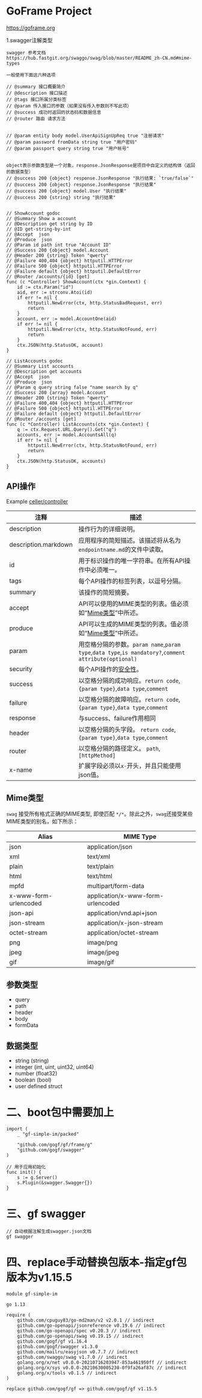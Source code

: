 # GoFrame Project

https://goframe.org


1.swagger注解类型
```text
swagger 参考文档
https://hub.fastgit.org/swaggo/swag/blob/master/README_zh-CN.md#mime-types

一般使用下面这六种选项

// @summary 接口概要简介
// @description 接口描述
// @tags 接口所属分类标签
// @param 传入接口的参数（如果没有传入参数则不写此项）
// @success 成功时返回的状态码和数据信息
// @router 路由 请求方法


// @param entity body model.UserApiSignUpReq true "注册请求"
// @param password fromData string true "用户密码"
// @param passport query string true "用户帐号"


object表示参数类型是一个对象，response.JsonResponse是项目中自定义的结构体（返回的数据类型）
// @success 200 {object} response.JsonResponse "执行结果: `true/false`"
// @success 200 {object} response.JsonResponse "执行结果"
// @success 200 {object} model.User "执行结果"
// @success 200 {string} string "执行结果" 


// ShowAccount godoc
// @Summary Show a account
// @Description get string by ID
// @ID get-string-by-int
// @Accept  json
// @Produce  json
// @Param id path int true "Account ID"
// @Success 200 {object} model.Account
// @Header 200 {string} Token "qwerty"
// @Failure 400,404 {object} httputil.HTTPError
// @Failure 500 {object} httputil.HTTPError
// @Failure default {object} httputil.DefaultError
// @Router /accounts/{id} [get]
func (c *Controller) ShowAccount(ctx *gin.Context) {
    id := ctx.Param("id")
    aid, err := strconv.Atoi(id)
    if err != nil {
        httputil.NewError(ctx, http.StatusBadRequest, err)
        return
    }
    account, err := model.AccountOne(aid)
    if err != nil {
        httputil.NewError(ctx, http.StatusNotFound, err)
        return
    }
    ctx.JSON(http.StatusOK, account)
}

// ListAccounts godoc
// @Summary List accounts
// @Description get accounts
// @Accept  json
// @Produce  json
// @Param q query string false "name search by q"
// @Success 200 {array} model.Account
// @Header 200 {string} Token "qwerty"
// @Failure 400,404 {object} httputil.HTTPError
// @Failure 500 {object} httputil.HTTPError
// @Failure default {object} httputil.DefaultError
// @Router /accounts [get]
func (c *Controller) ListAccounts(ctx *gin.Context) {
    q := ctx.Request.URL.Query().Get("q")
    accounts, err := model.AccountsAll(q)
    if err != nil {
        httputil.NewError(ctx, http.StatusNotFound, err)
        return
    }
    ctx.JSON(http.StatusOK, accounts)
}

```

## API操作

Example [celler/controller](https://github.com/swaggo/swag/tree/master/example/celler/controller)

| 注释                 | 描述                                                                                                    |
| -------------------- | ------------------------------------------------------------------------------------------------------- |
| description          | 操作行为的详细说明。                                                                                    |
| description.markdown | 应用程序的简短描述。该描述将从名为`endpointname.md`的文件中读取。                                       |
| id                   | 用于标识操作的唯一字符串。在所有API操作中必须唯一。                                                     |
| tags                 | 每个API操作的标签列表，以逗号分隔。                                                                     |
| summary              | 该操作的简短摘要。                                                                                      |
| accept               | API可以使用的MIME类型的列表。值必须如“[Mime类型](#mime-types)”中所述。                                  |
| produce              | API可以生成的MIME类型的列表。值必须如“[Mime类型](#mime-types)”中所述。                                  |
| param                | 用空格分隔的参数。`param name`,`param type`,`data type`,`is mandatory?`,`comment` `attribute(optional)` |
| security             | 每个API操作的[安全性](#security)。                                                                      |
| success              | 以空格分隔的成功响应。`return code`,`{param type}`,`data type`,`comment`                                |
| failure              | 以空格分隔的故障响应。`return code`,`{param type}`,`data type`,`comment`                                |
| response             | 与success、failure作用相同                                                                               |
| header               | 以空格分隔的头字段。 `return code`,`{param type}`,`data type`,`comment`                                 |
| router               | 以空格分隔的路径定义。 `path`,`[httpMethod]`                                                            |
| x-name               | 扩展字段必须以`x-`开头，并且只能使用json值。                                                            |

## Mime类型

`swag` 接受所有格式正确的MIME类型, 即使匹配 `*/*`。除此之外，`swag`还接受某些MIME类型的别名，如下所示：

| Alias                 | MIME Type                         |
| --------------------- | --------------------------------- |
| json                  | application/json                  |
| xml                   | text/xml                          |
| plain                 | text/plain                        |
| html                  | text/html                         |
| mpfd                  | multipart/form-data               |
| x-www-form-urlencoded | application/x-www-form-urlencoded |
| json-api              | application/vnd.api+json          |
| json-stream           | application/x-json-stream         |
| octet-stream          | application/octet-stream          |
| png                   | image/png                         |
| jpeg                  | image/jpeg                        |
| gif                   | image/gif                         |

## 参数类型

- query
- path
- header
- body
- formData

## 数据类型

- string (string)
- integer (int, uint, uint32, uint64)
- number (float32)
- boolean (bool)
- user defined struct



# 二、boot包中需要加上
```text
import (
	_ "gf-simple-im/packed"

	"github.com/gogf/gf/frame/g"
	"github.com/gogf/swagger"
)

// 用于应用初始化
func init() {
	s := g.Server()
	s.Plugin(&swagger.Swagger{})
}
```

# 三、gf swagger
```text
// 自动根据注解生成swagger.json文档
gf swagger
```

# 四、replace手动替换包版本-指定gf包版本为v1.15.5
```text
module gf-simple-im

go 1.13

require (
	github.com/cpuguy83/go-md2man/v2 v2.0.1 // indirect
	github.com/go-openapi/jsonreference v0.19.6 // indirect
	github.com/go-openapi/spec v0.20.3 // indirect
	github.com/go-openapi/swag v0.19.15 // indirect
	github.com/gogf/gf v1.16.4
	github.com/gogf/swagger v1.3.0
	github.com/mailru/easyjson v0.7.7 // indirect
	github.com/swaggo/swag v1.7.0 // indirect
	golang.org/x/net v0.0.0-20210716203947-853a461950ff // indirect
	golang.org/x/sys v0.0.0-20210630005230-0f9fa26af87c // indirect
	golang.org/x/tools v0.1.5 // indirect
)

replace github.com/gogf/gf => github.com/gogf/gf v1.15.5

```


